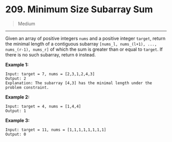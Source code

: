 # 209. Minimum Size Subarray Sum

> Medium

------

Given an array of positive integers `nums` and a positive integer `target`, return the minimal length of a contiguous subarray `[nums_l, nums_(l+1), ..., nums_(r-1), nums_r]` of which the sum is greater than or equal to `target`. If there is no such subarray, return `0` instead.

**Example 1:**

```
Input: target = 7, nums = [2,3,1,2,4,3]
Output: 2
Explanation: The subarray [4,3] has the minimal length under the problem constraint.
```

**Example 2:**

```
Input: target = 4, nums = [1,4,4]
Output: 1
```

**Example 3:**

```
Input: target = 11, nums = [1,1,1,1,1,1,1,1]
Output: 0
```